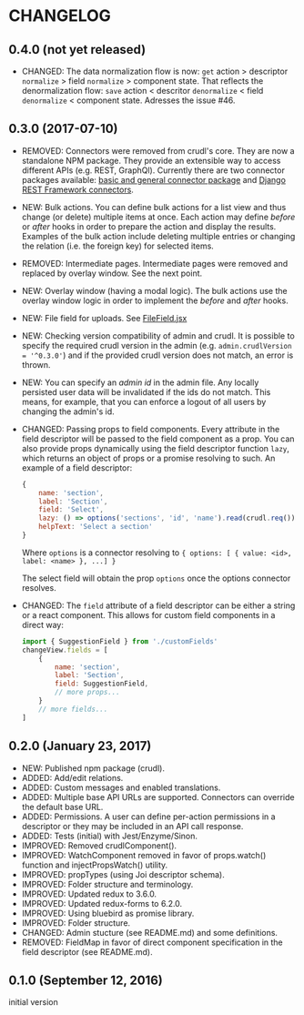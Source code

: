 # CHANGELOG

## 0.4.0 (not yet released)

* CHANGED: The data normalization flow is now: `get` action > descriptor `normalize` > field `normalize` > component state. That reflects the denormalization flow: `save` action < descritor `denormalize` < field `denormalize` < component state. Adresses the issue #46.

## 0.3.0 (2017-07-10)

* REMOVED: Connectors were removed from crudl's core. They are now a standalone NPM package. They provide an extensible way to access different APIs (e.g. REST, GraphQl). Currently there are two connector packages available: [basic and general connector package](https://github.com/crudlio/crudl-connectors-base) and [Django REST Framework connectors](https://github.com/crudlio/crudl-connectors-drf).

* NEW: Bulk actions. You can define bulk actions for a list view and thus change (or delete) multiple items at once. Each action may define _before_ or _after_ hooks in order to prepare the action and display the results. Examples of the bulk action include deleting multiple entries or changing the relation (i.e. the foreign key) for selected items.

* REMOVED: Intermediate pages. Intermediate pages were removed and replaced by overlay window. See the next point.

* NEW: Overlay window (having a modal logic). The bulk actions use the overlay window logic in order to implement the _before_ and _after_ hooks.

* NEW: File field for uploads. See [FileField.jsx](./src/fields/FileField.jsx)

* NEW: Checking version compatibility of admin and crudl. It is possible to specify the required crudl version in the admin (e.g. `admin.crudlVersion = '^0.3.0'`) and if the provided crudl version does not match, an error is thrown.

* NEW: You can specify an _admin id_ in the admin file. Any locally persisted user data will be invalidated if the ids do not match. This means, for example, that you can enforce a logout of all users by changing the admin's id.

* CHANGED: Passing props to field components. Every attribute in the field descriptor will be passed to the field component as a prop. You can also provide props dynamically using the field descriptor function `lazy`, which returns an object of props or a promise resolving to such. An example of a field descriptor:
    ```js
    {
        name: 'section',
        label: 'Section',
        field: 'Select',
        lazy: () => options('sections', 'id', 'name').read(crudl.req()),
        helpText: 'Select a section'
    }
    ```
    Where `options` is a connector resolving to `{ options: [ { value: <id>, label: <name> }, ...] }`

    The select field will obtain the prop `options` once the options connector resolves.

* CHANGED: The `field` attribute of a field descriptor can be  either a string or a react component. This allows for custom field components in a direct way:
    ```js
    import { SuggestionField } from './customFields'
    changeView.fields = [
        {
            name: 'section',
            label: 'Section',
            field: SuggestionField,
            // more props...
        }
        // more fields...
    ]
    ```

## 0.2.0 (January 23, 2017)
* NEW: Published npm package (crudl).
* ADDED: Add/edit relations.
* ADDED: Custom messages and enabled translations.
* ADDED: Multiple base API URLs are supported. Connectors can override the default base URL.
* ADDED: Permissions. A user can define per-action permissions in a descriptor or they may be included in an API call response.
* ADDED: Tests (initial) with Jest/Enzyme/Sinon.
* IMPROVED: Removed crudlComponent().
* IMPROVED: WatchComponent removed in favor of props.watch() function and injectPropsWatch() utility.
* IMPROVED: propTypes (using Joi descriptor schema).
* IMPROVED: Folder structure and terminology.
* IMPROVED: Updated redux to 3.6.0.
* IMPROVED: Updated redux-forms to 6.2.0.
* IMPROVED: Using bluebird as promise library.
* IMPROVED: Folder structure.
* CHANGED: Admin stucture (see README.md) and some definitions.
* REMOVED: FieldMap in favor of direct component specification in the field descriptor (see README.md).

## 0.1.0 (September 12, 2016)
initial version
